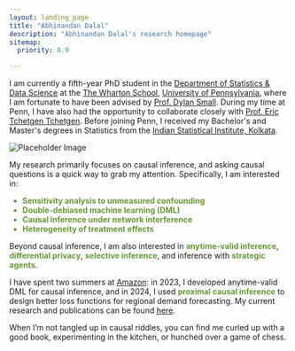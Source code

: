 ```yaml
---
layout: landing_page
title: "Abhinandan Dalal"
description: "Abhinandan Dalal's research homepage"
sitemap:
  priority: 0.9

---
```

<style>
  :root {
    --olive-color: rgb(102, 153, 51);
  }
  /* This new rule reduces the spacing between list items */
  li {
    margin-bottom: 0em; /* Adjust this value to change the spacing */
/*     color: var(--olive-color); /* This makes the bullets olive */ */
  }
</style>

<div class="landing-page-wrapper">
  <div class="top-content">
    <div class="landing-page-content">
      <p>
        I am currently a fifth-year PhD student in the <a href="https://statistics.wharton.upenn.edu/">Department of Statistics & Data Science</a> at the <a href="https://www.wharton.upenn.edu/" target="_blank">The Wharton School</a>, <a href="https://www.upenn.edu/" target="_blank">University of Pennsylvania</a>, where I am fortunate to have been advised by <a href="https://statistics.wharton.upenn.edu/profile/dsmall/" target="_blank">Prof. Dylan Small</a>. During my time at Penn, I have also had the opportunity to collaborate closely with <a href="https://statistics.wharton.upenn.edu/profile/ett/" target="_blank">Prof. Eric Tchetgen Tchetgen</a>. Before joining Penn, I received my Bachelor's and Master's degrees in Statistics from the <a href="https://www.isical.ac.in/" target="_blank">Indian Statistical Institute, Kolkata</a>.
      </p>
    </div>
    <div class="landing-page-image">
      <img src="avatar.jpg" alt="Placeholder Image">
    </div>
  </div>

  <div class="bottom-content">
    <p>
      My research primarily focuses on causal inference, and asking causal questions is a quick way to grab my attention. Specifically, I am interested in:
    </p>
    <ul>
      <span style="color: var(--olive-color);"><li><strong>Sensitivity analysis to unmeasured confounding</strong></li></span>
      <span style="color: var(--olive-color);"><li><strong>Double-debiased machine learning (DML)</strong></li></span>
      <span style="color: var(--olive-color);"><li><strong>Causal inference under network interference</strong></li></span>
      <span style="color: var(--olive-color);"><li><strong>Heterogeneity of treatment effects</strong></li></span>
    </ul>
    <p>
      Beyond causal inference, I am also interested in
      <span style="color: var(--olive-color);"><strong>anytime-valid inference</strong></span>,
      <span style="color: var(--olive-color);"><strong>differential privacy</strong></span>,
      <span style="color: var(--olive-color);"><strong>selective inference</strong></span>,
      and inference with <span style="color: var(--olive-color);"><strong>strategic agents</strong></span>. 
    </p>
    <p>
      I have spent two summers at <a href = "https://www.amazon.science/" target="_blank">Amazon</a>: in 2023, I developed anytime-valid DML for causal inference, and in 2024, I used 
      <span style="color: var(--olive-color);"><strong>proximal causal inference</strong></span> 
      to design better loss functions for regional demand forecasting. My current research and publications can be found <a href="/publications/">here</a>.
    </p>
    <p>
      When I’m not tangled up in causal riddles, you can find me curled up with a good book, experimenting in the kitchen, or hunched over a game of chess.
    </p>
  </div>
</div>
